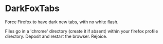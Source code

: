 # DarkFoxTabs
Force Firefox to have dark new tabs, with no white flash.

Files go in a 'chrome' directory (create it if absent) within your firefox profile directory.  Deposit and restart the browser.  Rejoice.
